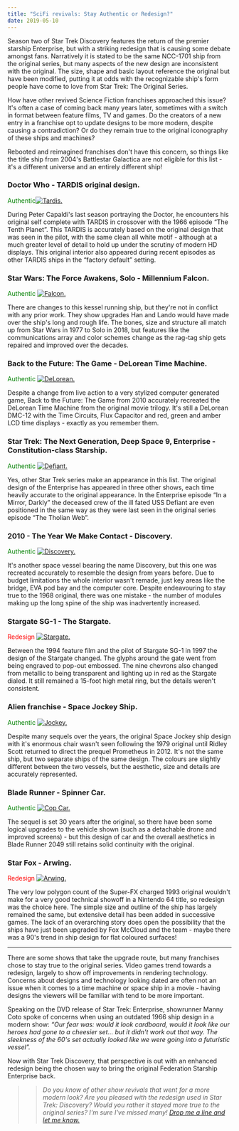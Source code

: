 ```yaml
---
title: "SciFi revivals: Stay Authentic or Redesign?"
date: 2019-05-10
---
```


Season two of Star Trek Discovery features the return of the premier starship Enterprise, but with a striking redesign that is causing some debate amongst fans. Narratively it is stated to be the same NCC-1701 ship from the original series, but many aspects of the new design are inconsistent with the original. The size, shape and basic layout reference the original but have been modified, putting it at odds with the recognizable ship's form people have come to love from Star Trek: The Original Series.

How have other revived Science Fiction franchises approached this issue? It's often a case of coming back many years later, sometimes with a switch in format between feature films, TV and games. Do the creators of a new entry in a franchise opt to update designs to be more modern, despite causing a contradiction? Or do they remain true to the original iconography of these ships and machines?

Rebooted and reimagined franchises don't have this concern, so things like the title ship from 2004's Battlestar Galactica are not eligible for this list - it's a different universe and an entirely different ship!

### Doctor Who - TARDIS original design.
<span style="color:green">Authentic</span>[![Tardis.](../../assets/images/blog/DoctorWho-Tardis.png)](../../assets/images/blog/DoctorWho-Tardis.png)

During Peter Capaldi's last season portraying the Doctor, he encounters his original self complete with TARDIS in crossover with the 1966 episode “The Tenth Planet”. This TARDIS is accurately based on the original design that was seen in the pilot, with the same clean all white motif - although at a much greater level of detail to hold up under the scrutiny of modern HD displays. This original interior also appeared during recent episodes as other TARDIS ships in the “factory default” setting.

### Star Wars: The Force Awakens, Solo - Millennium Falcon.
<span style="color:green">Authentic</span>
[![Falcon.](../../assets/images/blog/StarWars-Falcon.jpg)](../../assets/images/blog/StarWars-Falcon.jpg)

There are changes to this kessel running ship, but they're not in conflict with any prior work. They show upgrades Han and Lando would have made over the ship's long and rough life. The bones, size and structure all match up from Star Wars in 1977 to Solo in 2018, but features like the communications array and color schemes change as the rag-tag ship gets repaired and improved over the decades.


### Back to the Future: The Game - DeLorean Time Machine.
<span style="color:green">Authentic</span>
[![DeLorean.](../../assets/images/blog/BackToTheFuture.jpg)](../../assets/images/blog/BackToTheFuture.jpg)

Despite a change from live action to a very stylized computer generated game, Back to the Future: The Game from 2010 accurately recreated the DeLorean Time Machine from the original movie trilogy. It's still a DeLorean DMC-12 with the Time Circuits, Flux Capacitor and red, green and amber LCD time displays - exactly as you remember them.


### Star Trek: The Next Generation, Deep Space 9, Enterprise - Constitution-class Starship.
<span style="color:green">Authentic</span>
[![Defiant.](../../assets/images/blog/Defiant-Enterprise.png)](../../assets/images/blog/Defiant-Enterprise.png)

Yes, other Star Trek series make an appearance in this list. The original design of the Enterprise has appeared in three other shows, each time heavily accurate to the original appearance. In the Enterprise episode “In a Mirror, Darkly” the deceased crew of the ill fated USS Defiant are even positioned in the same way as they were last seen in the original series episode “The Tholian Web”.

### 2010 - The Year We Make Contact - Discovery.
<span style="color:green">Authentic</span>
[![Discovery.](../../assets/images/blog/2010-Discovery.png)](../../assets/images/blog/2010-Discovery.png)

It's another space vessel bearing the name Discovery, but this one was recreated accurately to resemble the design from years before. Due to budget limitations the whole interior wasn't remade, just key areas like the bridge, EVA pod bay and the computer core. Despite endeavouring to stay true to the 1968 original, there was one mistake - the number of modules making up the long spine of the ship was inadvertently increased.

### Stargate SG-1 - The Stargate.
<span style="color:red">Redesign</span>
[![Stargate.](../../assets/images/blog/StargateStargate.png)](../../assets/images/blog/StargateStargate.png)

Between the 1994 feature film and the pilot of Stargate SG-1 in 1997 the design of the Stargate changed. The glyphs around the gate went from being engraved to pop-out embossed. The nine chevrons also changed from metallic to being transparent and lighting up in red as the Stargate dialed. It still remained a 15-foot high metal ring, but the details weren't consistent.

### Alien franchise - Space Jockey Ship.
<span style="color:green">Authentic</span>
[![Jockey.](../../assets/images/blog/SpaceJockey.png)](../../assets/images/blog/SpaceJockey.png)

Despite many sequels over the years, the original Space Jockey ship design with it's enormous chair wasn't seen following the 1979 original until Ridley Scott returned to direct the prequel Prometheus in 2012. It's not the same ship, but two separate ships of the same design. The colours are slightly different between the two vessels, but the aesthetic, size and details are accurately represented.

### Blade Runner - Spinner Car.
<span style="color:green">Authentic</span>
[![Cop Car.](../../assets/images/blog/BladeCar.jpg)](../../assets/images/blog/BladeCar.jpg)

The sequel is set 30 years after the original, so there have been some logical upgrades to the vehicle shown (such as a detachable drone and improved screens) - but this design of car and the overall aesthetics in Blade Runner 2049 still retains solid continuity with the original.

### Star Fox - Arwing.
<span style="color:red">Redesign</span>
[![Arwing.](../../assets/images/blog/Arwing.png)](../../assets/images/blog/Arwing.png)

The very low polygon count of the Super-FX charged 1993 original wouldn't make for a very good technical showoff in a Nintendo 64 title, so redesign was the choice here. The simple size and outline of the ship has largely remained the same, but extensive detail has been added in successive games. The lack of an overarching story does open the possibility that the ships have just been upgraded by Fox McCloud and the team - maybe there was a 90's trend in ship design for flat coloured surfaces!

---
There are some shows that take the upgrade route, but many franchises chose to stay true to the original series. Video games trend towards a redesign, largely to show off improvements in rendering technology. Concerns about designs and technology looking dated are often not an issue when it comes to a time machine or space ship in a movie - having designs the viewers will be familiar with tend to be more important.

Speaking on the DVD release of Star Trek: Enterprise, showrunner Manny Coto spoke of concerns when using an outdated 1966 ship design in a modern show: *“Our fear was: would it look cardboard, would it look like our heroes had gone to a cheesier set… but it didn't work out that way. The sleekness of the 60's set actually looked like we were going into a futuristic vessel”.*

 Now with Star Trek Discovery, that perspective is out with an enhanced redesign being the chosen way to bring the original Federation Starship Enterprise back.
&nbsp;&nbsp;
&nbsp;
&nbsp;
> >*Do you know of other show revivals that went for a more modern look? Are you pleased with the redesign used in Star Trek: Discovery? Would you rather it stayed more true to the original series? I'm sure I've missed many! [Drop me a line and let me know.](https://twitter.com/aaronights)*
